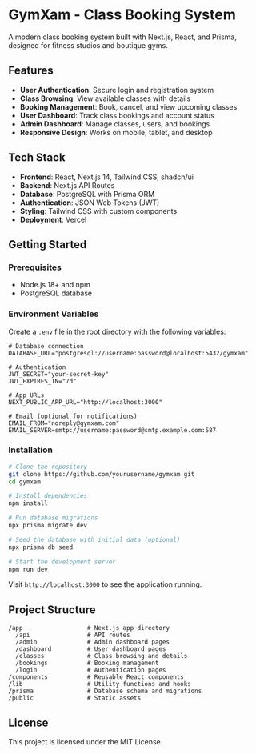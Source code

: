 # GymXam - Class Booking System

A modern class booking system built with Next.js, React, and Prisma, designed for fitness studios and boutique gyms.

## Features

- **User Authentication**: Secure login and registration system
- **Class Browsing**: View available classes with details
- **Booking Management**: Book, cancel, and view upcoming classes
- **User Dashboard**: Track class bookings and account status
- **Admin Dashboard**: Manage classes, users, and bookings
- **Responsive Design**: Works on mobile, tablet, and desktop

## Tech Stack

- **Frontend**: React, Next.js 14, Tailwind CSS, shadcn/ui
- **Backend**: Next.js API Routes
- **Database**: PostgreSQL with Prisma ORM
- **Authentication**: JSON Web Tokens (JWT)
- **Styling**: Tailwind CSS with custom components
- **Deployment**: Vercel

## Getting Started

### Prerequisites

- Node.js 18+ and npm
- PostgreSQL database

### Environment Variables

Create a `.env` file in the root directory with the following variables:

```env
# Database connection
DATABASE_URL="postgresql://username:password@localhost:5432/gymxam"

# Authentication
JWT_SECRET="your-secret-key"
JWT_EXPIRES_IN="7d"

# App URLs
NEXT_PUBLIC_APP_URL="http://localhost:3000"

# Email (optional for notifications)
EMAIL_FROM="noreply@gymxam.com"
EMAIL_SERVER=smtp://username:password@smtp.example.com:587
```

### Installation

```bash
# Clone the repository
git clone https://github.com/yourusername/gymxam.git
cd gymxam

# Install dependencies
npm install

# Run database migrations
npx prisma migrate dev

# Seed the database with initial data (optional)
npx prisma db seed

# Start the development server
npm run dev
```

Visit `http://localhost:3000` to see the application running.

## Project Structure

```
/app                  # Next.js app directory
  /api                # API routes
  /admin              # Admin dashboard pages
  /dashboard          # User dashboard pages
  /classes            # Class browsing and details
  /bookings           # Booking management
  /login              # Authentication pages
/components           # Reusable React components
/lib                  # Utility functions and hooks
/prisma               # Database schema and migrations
/public               # Static assets
```

## License

This project is licensed under the MIT License.
